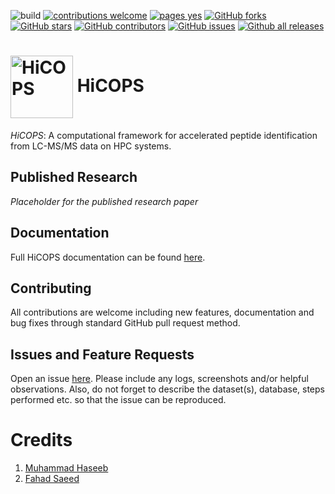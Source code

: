 ![build](https://github.com/hicops/hicops/workflows/build/badge.svg) [![contributions welcome](https://img.shields.io/badge/contributions-welcome-brightgreen.svg?style=flat)](https://github.com/hicops/hicops/blob/develop/README.md#contributing) [![pages yes](https://img.shields.io/badge/pages-yes-blue.svg)](https://hicops.github.io) [![GitHub forks](https://img.shields.io/github/forks/hicops/hicops.svg?style=social&label=Fork&maxAge=2592000)](https://GitHub.com/hicops/hicops/network/) [![GitHub stars](https://img.shields.io/github/stars/hicops/hicops.svg?style=social&label=Star&maxAge=2592000)](https://GitHub.com/hicops/hicops/stargazers/) [![GitHub contributors](https://img.shields.io/github/contributors/hicops/hicops.svg)](https://GitHub.com/hicops/hicops/graphs/contributors/) [![GitHub issues](https://img.shields.io/github/issues/hicops/hicops.svg)](https://GitHub.com/hicops/hicops/issues/) [![Github all releases](https://img.shields.io/github/downloads/hicops/hicops/total.svg)](https://GitHub.com/hicops/hicops/releases/)

# <img src="https://user-images.githubusercontent.com/14217455/97766105-66d7fd80-1aeb-11eb-9741-9938aec1b8d7.jpg" width="100" valign="middle" alt="HiCOPS"/> HiCOPS
*HiCOPS*: A computational framework for accelerated peptide identification from LC-MS/MS data on HPC systems.

## Published Research
*Placeholder for the published research paper*

## Documentation
Full HiCOPS documentation can be found [here](https://hicops.github.io).

## Contributing
All contributions are welcome including new features, documentation and bug fixes through standard GitHub pull request method.

## Issues and Feature Requests
Open an issue [here](https://github.com/hicops/hicops/issues). Please include any logs, screenshots and/or helpful observations. Also, do not forget to describe the dataset(s), database, steps performed etc. so that the issue can be reproduced.

# Credits
1. [Muhammad Haseeb](https://sites.google.com/fiu.edu/muhammadhaseeb)
2. [Fahad Saeed](http://www.saeedfahad.com)

